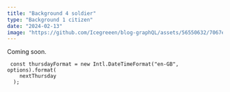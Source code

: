 ```yaml
---
title: "Background 4 soldier"
type: "Background 1 citizen"
date: "2024-02-13"
image: "https://github.com/Icegreeen/blog-graphQL/assets/56550632/7067ed38-069d-4d0e-a547-8672cc9c1c40"
---
```


Coming soon.

```
 const thursdayFormat = new Intl.DateTimeFormat("en-GB", options).format(
    nextThursday
  );

```


